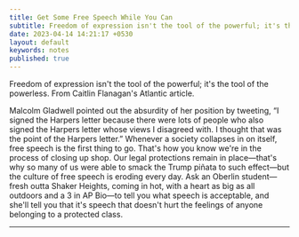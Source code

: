 ```yaml
---
title: Get Some Free Speech While You Can
subtitle: Freedom of expression isn't the tool of the powerful; it's the tool of the powerless 
date: 2023-04-14 14:21:17 +0530
layout: default
keywords: notes
published: true
---
```


Freedom of expression isn't the tool of the powerful; it's the tool of the powerless. From Caitlin Flanagan's Atlantic article.

Malcolm Gladwell pointed out the absurdity of her position by tweeting, “I signed the Harpers letter because there were lots of people who also signed the Harpers letter whose views I disagreed with. I thought that was the point of the Harpers letter.” Whenever a society collapses in on itself, free speech is the first thing to go. That's how you know we're in the process of closing up shop. Our legal protections remain in place—that's why so many of us were able to smack the Trump piñata to such effect—but the culture of free speech is eroding every day. Ask an Oberlin student—fresh outta Shaker Heights, coming in hot, with a heart as big as all outdoors and a 3 in AP Bio—to tell you what speech is acceptable, and she'll tell you that it's speech that doesn't hurt the feelings of anyone belonging to a protected class.

---
